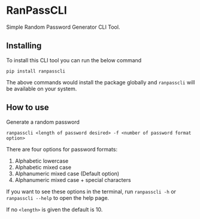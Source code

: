 # RanPassCLI
Simple Random Password Generator CLI Tool.

## Installing
To install this CLI tool you can run the below command
```
pip install ranpasscli
```

The above commands would install the package globally and `ranpasscli` will be available on your system.

## How to use
Generate a random password
```
ranpasscli <length of password desired> -f <number of password format option>
```
There are four options for password formats:

1. Alphabetic lowercase
2. Alphabetic mixed case
3. Alphanumeric mixed case (Default option)
4. Alphanumeric mixed case + special characters

If you want to see these options in the terminal, run `ranpasscli -h` or `ranpasscli --help` to open the help page.

If no `<length>` is given the default is 10.